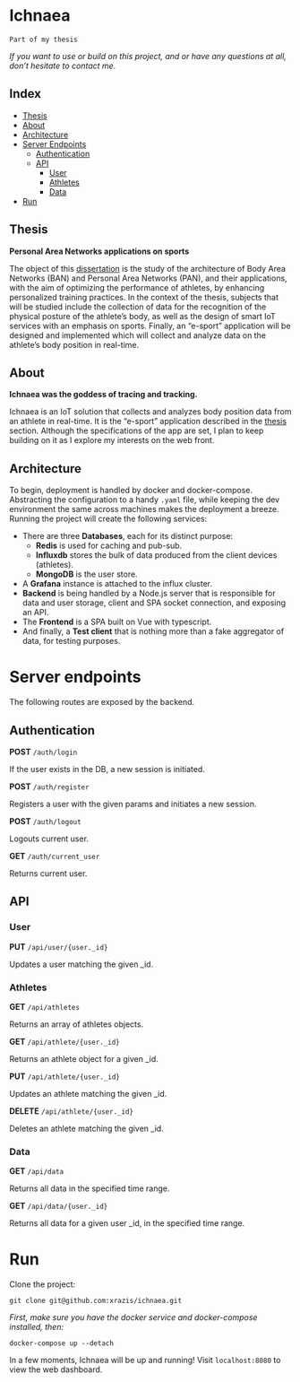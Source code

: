 # Ichnaea

`Part of my thesis`

*If you want to use or build on this project, and or have any questions at all, don’t hesitate to contact me.*

## Index

 - [Thesis](#thesis)
 - [About](#about)
 - [Architecture](#architecture)
 - [Server Endpoints](#server-endpoints)
   - [Authentication](#authentication)
   - [API](#api)
     - [User](#user)
     - [Athletes](#athletes)
     - [Data](#data)
 - [Run](#run)

## Thesis
**Personal Area Networks applications on sports**

The object of this [dissertation](‘https://‘) is the study of the architecture of Body Area Networks (BAN) and Personal Area Networks (PAN), and their applications, with the aim of optimizing the performance of athletes, by enhancing personalized training practices. In the context of the thesis, subjects that will be studied include the collection of data for the recognition of the physical posture of the athlete’s body, as well as the design of smart IoT services with an emphasis on sports. Finally, an “e-sport” application will be designed and implemented which will collect and analyze data on the athlete’s body position in real-time.

## About

**Ichnaea was the goddess of tracing and tracking.**

Ichnaea is an IoT solution that collects and analyzes body position data from an athlete in real-time. It is the “e-sport” application described in the [thesis](#thesis) section. Although the specifications of the app are set, I plan to keep building on it as I explore my interests  on the web front.

## Architecture 

To begin, deployment is handled by docker and docker-compose. Abstracting the configuration to a handy `.yaml` file, while keeping the dev environment the same across machines makes the deployment a breeze. Running the project will create the following services:

- There are three **Databases**, each for its distinct purpose:
	- **Redis** is used for caching and pub-sub.
	- **Influxdb** stores the bulk of data produced from the client devices (athletes).
	- **MongoDB** is the user store.
- A **Grafana** instance is attached to the influx cluster.  
- **Backend** is being handled by a Node.js server that is responsible for data and user storage, client and SPA socket connection, and exposing an API. 
- The **Frontend** is a SPA built on Vue with typescript.
- And finally, a **Test client** that is nothing more than a fake aggregator of data, for testing purposes. 


# Server endpoints

The following routes are exposed by the backend.

## Authentication

**POST** `/auth/login`

If the user exists in the DB, a new session is initiated.

**POST** `/auth/register`

Registers a user with the given params and initiates a new session.

**POST** `/auth/logout`

Logouts current user.

**GET** `/auth/current_user`

Returns current user.

## API

### User

**PUT** `/api/user/{user._id}`

Updates a user matching the given _id.

### Athletes

**GET** `/api/athletes`

Returns an array of athletes objects.

**GET** `/api/athlete/{user._id}`

Returns an athlete object for a given _id.

**PUT** `/api/athlete/{user._id}`

Updates an athlete matching the given _id.

**DELETE** `/api/athlete/{user._id}`

Deletes an athlete matching the given _id.

### Data

**GET** `/api/data`

Returns all data in the specified time range.

**GET** `/api/data/{user._id}`

Returns all data for a given user _id, in the specified time range.

# Run

Clone the project:

    git clone git@github.com:xrazis/ichnaea.git

_First, make sure you have the docker service and docker-compose installed, then:_

    docker-compose up --detach

In a few moments, Ichnaea will be up and running! Visit `localhost:8080` to view the web dashboard.
